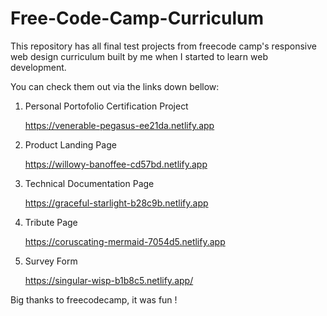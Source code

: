 # Free-Code-Camp-Curriculum
This repository has all final test projects from freecode camp's responsive web design curriculum built by me when I started to learn web development.

You can check them out via the links down bellow:

1. Personal Portofolio Certification Project

	https://venerable-pegasus-ee21da.netlify.app

2. Product Landing Page

	https://willowy-banoffee-cd57bd.netlify.app

3. Technical Documentation Page

	https://graceful-starlight-b28c9b.netlify.app

4. Tribute Page

	https://coruscating-mermaid-7054d5.netlify.app

5. Survey Form

	https://singular-wisp-b1b8c5.netlify.app/



Big thanks to freecodecamp, it was fun !

	